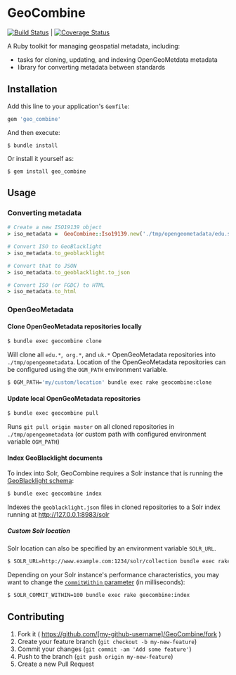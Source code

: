# GeoCombine

[![Build Status](https://travis-ci.org/OpenGeoMetadata/GeoCombine.svg?branch=master)](https://travis-ci.org/OpenGeoMetadata/GeoCombine) | [![Coverage Status](https://coveralls.io/repos/OpenGeoMetadata/GeoCombine/badge.svg?branch=master)](https://coveralls.io/r/OpenGeoMetadata/GeoCombine?branch=master)


A Ruby toolkit for managing geospatial metadata, including:
- tasks for cloning, updating, and indexing OpenGeoMetdata metadata
- library for converting metadata between standards

## Installation

Add this line to your application's `Gemfile`:

```ruby
gem 'geo_combine'
```

And then execute:

    $ bundle install

Or install it yourself as:

    $ gem install geo_combine

## Usage

### Converting metadata

```ruby
# Create a new ISO19139 object
> iso_metadata =  GeoCombine::Iso19139.new('./tmp/opengeometadata/edu.stanford.purl/bb/338/jh/0716/iso19139.xml')

# Convert ISO to GeoBlacklight
> iso_metadata.to_geoblacklight

# Convert that to JSON
> iso_metadata.to_geoblacklight.to_json

# Convert ISO (or FGDC) to HTML
> iso_metadata.to_html
```

### OpenGeoMetadata

#### Clone OpenGeoMetadata repositories locally

```sh
$ bundle exec geocombine clone
```

Will clone all `edu.*`,` org.*`, and `uk.*` OpenGeoMetadata repositories into `./tmp/opengeometadata`. Location of the OpenGeoMetadata repositories can be configured using the `OGM_PATH` environment variable.

```sh
$ OGM_PATH='my/custom/location' bundle exec rake geocombine:clone
```

#### Update local OpenGeoMetadata repositories

```sh
$ bundle exec geocombine pull
```

Runs `git pull origin master` on all cloned repositories in `./tmp/opengeometadata` (or custom path with configured environment variable `OGM_PATH`)

#### Index GeoBlacklight documents

To index into Solr, GeoCombine requires a Solr instance that is running the
[GeoBlacklight schema](https://github.com/geoblacklight/geoblacklight):

```sh
$ bundle exec geocombine index
```

Indexes the `geoblacklight.json` files in cloned repositories to a Solr index running at http://127.0.0.1:8983/solr

##### Custom Solr location

Solr location can also be specified by an environment variable `SOLR_URL`.

```sh
$ SOLR_URL=http://www.example.com:1234/solr/collection bundle exec rake geocombine:index
```

Depending on your Solr instance's performance characteristics, you may want to
change the [`commitWithin` parameter](https://lucene.apache.org/solr/guide/6_6/updatehandlers-in-solrconfig.html) (in milliseconds):

```sh
$ SOLR_COMMIT_WITHIN=100 bundle exec rake geocombine:index
```

## Contributing

1. Fork it ( https://github.com/[my-github-username]/GeoCombine/fork )
2. Create your feature branch (`git checkout -b my-new-feature`)
3. Commit your changes (`git commit -am 'Add some feature'`)
4. Push to the branch (`git push origin my-new-feature`)
5. Create a new Pull Request
